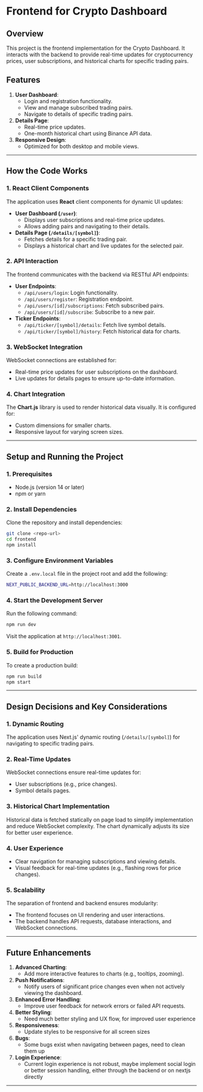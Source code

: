 # Frontend for Crypto Dashboard

## Overview

This project is the frontend implementation for the Crypto Dashboard. It interacts with the backend to provide real-time updates for cryptocurrency prices, user subscriptions, and historical charts for specific trading pairs.

## Features

1. **User Dashboard**:
   - Login and registration functionality.
   - View and manage subscribed trading pairs.
   - Navigate to details of specific trading pairs.
2. **Details Page**:
   - Real-time price updates.
   - One-month historical chart using Binance API data.
3. **Responsive Design**:
   - Optimized for both desktop and mobile views.

---

## How the Code Works

### 1. **React Client Components**

The application uses **React** client components for dynamic UI updates:

- **User Dashboard (`/user`)**:
  - Displays user subscriptions and real-time price updates.
  - Allows adding pairs and navigating to their details.
- **Details Page (`/details/[symbol]`)**:
  - Fetches details for a specific trading pair.
  - Displays a historical chart and live updates for the selected pair.

### 2. **API Interaction**

The frontend communicates with the backend via RESTful API endpoints:

- **User Endpoints**:
  - `/api/users/login`: Login functionality.
  - `/api/users/register`: Registration endpoint.
  - `/api/users/[id]/subscriptions`: Fetch subscribed pairs.
  - `/api/users/[id]/subscribe`: Subscribe to a new pair.
- **Ticker Endpoints**:
  - `/api/ticker/[symbol]/details`: Fetch live symbol details.
  - `/api/ticker/[symbol]/history`: Fetch historical data for charts.

### 3. **WebSocket Integration**

WebSocket connections are established for:

- Real-time price updates for user subscriptions on the dashboard.
- Live updates for details pages to ensure up-to-date information.

### 4. **Chart Integration**

The **Chart.js** library is used to render historical data visually. It is configured for:

- Custom dimensions for smaller charts.
- Responsive layout for varying screen sizes.

---

## Setup and Running the Project

### 1. **Prerequisites**

- Node.js (version 14 or later)
- npm or yarn

### 2. **Install Dependencies**

Clone the repository and install dependencies:

```bash
git clone <repo-url>
cd frontend
npm install
```

### 3. **Configure Environment Variables**

Create a `.env.local` file in the project root and add the following:

```bash
NEXT_PUBLIC_BACKEND_URL=http://localhost:3000
```

### 4. **Start the Development Server**

Run the following command:

```bash
npm run dev
```

Visit the application at `http://localhost:3001`.

### 5. **Build for Production**

To create a production build:

```bash
npm run build
npm start
```

---

## Design Decisions and Key Considerations

### 1. **Dynamic Routing**

The application uses Next.js' dynamic routing (`/details/[symbol]`) for navigating to specific trading pairs.

### 2. **Real-Time Updates**

WebSocket connections ensure real-time updates for:

- User subscriptions (e.g., price changes).
- Symbol details pages.

### 3. **Historical Chart Implementation**

Historical data is fetched statically on page load to simplify implementation and reduce WebSocket complexity. The chart dynamically adjusts its size for better user experience.

### 4. **User Experience**

- Clear navigation for managing subscriptions and viewing details.
- Visual feedback for real-time updates (e.g., flashing rows for price changes).

### 5. **Scalability**

The separation of frontend and backend ensures modularity:

- The frontend focuses on UI rendering and user interactions.
- The backend handles API requests, database interactions, and WebSocket connections.

---

## Future Enhancements

1. **Advanced Charting**:
   - Add more interactive features to charts (e.g., tooltips, zooming).
2. **Push Notifications**:
   - Notify users of significant price changes even when not actively viewing the dashboard.
3. **Enhanced Error Handling**:
   - Improve user feedback for network errors or failed API requests.
4. **Better Styling**:
   - Need much better styling and UX flow, for improved user experience
5. **Responsiveness**:
   - Update styles to be responsive for all screen sizes
6. **Bugs**:
   - Some bugs exist when navigating between pages, need to clean them up
7. **Login Experience**:
   - Current login experience is not robust, maybe implement social login or better session handling, either through the backend or on nextjs directly

---
